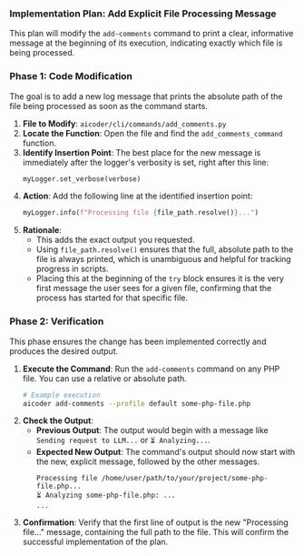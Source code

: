 ### Implementation Plan: Add Explicit File Processing Message

This plan will modify the `add-comments` command to print a clear, informative message at the beginning of its execution, indicating exactly which file is being processed.

### Phase 1: Code Modification

The goal is to add a new log message that prints the absolute path of the file being processed as soon as the command starts.

1.  **File to Modify**: `aicoder/cli/commands/add_comments.py`
2.  **Locate the Function**: Open the file and find the `add_comments_command` function.
3.  **Identify Insertion Point**: The best place for the new message is immediately after the logger's verbosity is set, right after this line:
    ```python
    myLogger.set_verbose(verbose)
    ```
4.  **Action**: Add the following line at the identified insertion point:
    ```python
    myLogger.info(f"Processing file {file_path.resolve()}...")
    ```
5.  **Rationale**:
    *   This adds the exact output you requested.
    *   Using `file_path.resolve()` ensures that the full, absolute path to the file is always printed, which is unambiguous and helpful for tracking progress in scripts.
    *   Placing this at the beginning of the `try` block ensures it is the very first message the user sees for a given file, confirming that the process has started for that specific file.

### Phase 2: Verification

This phase ensures the change has been implemented correctly and produces the desired output.

1.  **Execute the Command**: Run the `add-comments` command on any PHP file. You can use a relative or absolute path.
    ```bash
    # Example execution
    aicoder add-comments --profile default some-php-file.php
    ```
2.  **Check the Output**:
    *   **Previous Output**: The output would begin with a message like `Sending request to LLM...` or `⏳ Analyzing...`.
    *   **Expected New Output**: The command's output should now start with the new, explicit message, followed by the other messages.
        ```
        Processing file /home/user/path/to/your/project/some-php-file.php...
        ⏳ Analyzing some-php-file.php: ...
        ...
        ```
3.  **Confirmation**: Verify that the first line of output is the new "Processing file..." message, containing the full path to the file. This will confirm the successful implementation of the plan.

